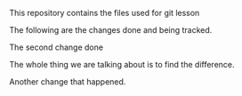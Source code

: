 This repository contains the files used for git lesson

The following are the changes done and being tracked.

The second change done

The whole thing we are talking about is to find the difference.

Another change that happened. 
